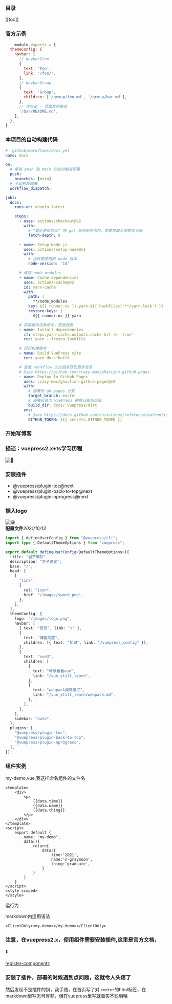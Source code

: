 ### 目录
[[toc]]
### 官方示例
```js
    module.exports = {
  themeConfig: {
    navbar: [
      // NavbarItem
      {
        text: 'Foo',
        link: '/foo/',
      },
      // NavbarGroup
      {
        text: 'Group',
        children: ['/group/foo.md', '/group/bar.md'],
      },
      // 字符串 - 页面文件路径
      '/bar/README.md',
    ],
  },
}
```

### 本项目的自动构建代码
``` yml
# .github/workflows/docs.yml
name: docs

on:
  # 每当 push 到 main 分支时触发部署
  push:
    branches: [main]
  # 手动触发部署
  workflow_dispatch:

jobs:
  docs:
    runs-on: ubuntu-latest

    steps:
      - uses: actions/checkout@v2
        with:
          # “最近更新时间” 等 git 日志相关信息，需要拉取全部提交记录
          fetch-depth: 0

      - name: Setup Node.js
        uses: actions/setup-node@v1
        with:
          # 选择要使用的 node 版本
          node-version: '14'

      # 缓存 node_modules
      - name: Cache dependencies
        uses: actions/cache@v2
        id: yarn-cache
        with:
          path: |
            **/node_modules
          key: ${{ runner.os }}-yarn-${{ hashFiles('**/yarn.lock') }}
          restore-keys: |
            ${{ runner.os }}-yarn-

      # 如果缓存没有命中，安装依赖
      - name: Install dependencies
        if: steps.yarn-cache.outputs.cache-hit != 'true'
        run: yarn --frozen-lockfile

      # 运行构建脚本
      - name: Build VuePress site
        run: yarn docs:build

      # 查看 workflow 的文档来获取更多信息
      # @see https://github.com/crazy-max/ghaction-github-pages
      - name: Deploy to GitHub Pages
        uses: crazy-max/ghaction-github-pages@v2
        with:
          # 部署到 gh-pages 分支
          target_branch: master
          # 部署目录为 VuePress 的默认输出目录
          build_dir: docs/.vuepress/dist
        env:
          # @see https://docs.github.com/cn/actions/reference/authentication-in-a-workflow#about-the-github_token-secret
          GITHUB_TOKEN: ${{ secrets.GITHUB_TOKEN }}
```
### 开始写博客
### 描述：vuepress2.x+ts学习历程
![🤺](/ngm.github.io/images/sword.png)

### 安装插件

- @vuepress/plugin-toc@next
- @vuepress/plugin-back-to-top@next
- @vuepress/plugin-nprogress@next


### 插入logo
![😀](/ngm.github.io/images/logo.png)
<br>
<strong>配置文件</strong><i>2021/10/13</i>
``` ts
import { defineUserConfig } from "@vuepress/cli";
import type { DefaultThemeOptions } from "vuepress";

export default defineUserConfig<DefaultThemeOptions>({
  title: "君子慎独",
  description: "老子婆娑",
  base: "/",
  head: [
    [
      "link",
      {
        rel: "icon",
        href: "/images/sword.png",
      },
    ],
  ],
  themeConfig: {
    logo: "/images/logo.png",
    navbar: [
      { text: "首页", link: "/" },
      {
        text: "博客配置",
        children: [{ text: "初识", link: "/vuepress_config" }],
      },
      {
        text: "vue3",
        children: [
          {
            text: "继续看看vue",
            link: "/vue_still_learn",
          },
          {
            text: "webpack摸爬滚打",
            link: "/vue_still_learn/webpack.md",
          },
        ],
      },
    ],
    sidebar: "auto",
  },
  plugins: [
    "@vuepress/plugin-toc",
    "@vuepress/plugin-back-to-top",
    "@vuepress/plugin-nprogress",
  ],
});
```


### 组件实例

my-demo.vue,我这样命名组件的文件名

```vue
<template>
    <div>
        <p>
            {{data.time}}
            {{data.name}}
            {{data.thing}}
        </p>
    </div>
</template>
<script>
    export default {
        name: "my-demo",
        data(){
            return{
                data:{
                    time:'2021',
                    name:'n-graymoon',
                    thing:'graduate',
                }
            }
        }
    }
</script>
<style scoped>
</style>
```

运行为

<ClientOnly>
<my-demo></my-demo>
</ClientOnly>

markdown内适用语法

`<ClientOnly><my-demo></my-demo></ClientOnly>`

### 注意，在vuepress2.x，使用组件需要安装插件,这里是官方文档，

:arrow_down:

[register-components](https://v2.vuepress.vuejs.org/zh/reference/plugin/register-components.html#%E5%AE%89%E8%A3%85)

### 安装了插件，部署的时候遇到点问题，这就令人头疼了

然后发现不是插件的锅，我手贱，在首页写了对 `center`的html标签，在markdown里写无可厚非，但在vuepress里写就着实不聪明哈
